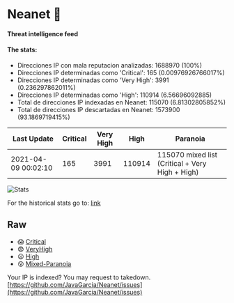 # Neanet :hocho:
#### Threat intelligence feed
#### The stats:

- Direcciones IP con mala reputacion analizadas: 1688970 (100%)
- Direcciones IP determinadas como 'Critical':  165 (0.00976926766017%)
- Direcciones IP determinadas como 'Very High':  3991 (0.236297862011%)
- Direcciones IP determinadas como 'High':  110914 (6.56696092885)
- Total de direcciones IP indexadas en Neanet:  115070 (6.81302805852%)
- Total de direcciones IP descartadas en Neanet:  1573900 (93.1869719415%)

| Last Update | Critical | Very High | High | Paranoia |
| --- | --- | --- | --- | --- |
| 2021-04-09 00:02:10 | 165 | 3991 | 110914 | 115070 mixed list (Critical + Very High + High)|

![Stats](https://docs.google.com/spreadsheets/d/e/2PACX-1vSnaNMIXVabIpDJjufMlzH7poXnshF3mgd8Is1g9ytUEzVsP5my4Trn8f-xkoLLQ38xpL3HtmUexLo6/pubchart?oid=501124687&format=image)

For the historical stats go to: [link](/stats.csv)
## Raw
- :scream: [Critical](https://raw.githubusercontent.com/JavaGarcia/Neanet/master/blacklists/neanet_critical.txt)
- :fearful: [VeryHigh](https://raw.githubusercontent.com/JavaGarcia/Neanet/master/blacklists/neanet_veryHigh.txtt)
- :frowning: [High](https://raw.githubusercontent.com/JavaGarcia/Neanet/master/blacklists/neanet_high.txt)
- :dizzy_face: [Mixed-Paranoia](https://raw.githubusercontent.com/JavaGarcia/Neanet/master/blacklists/neanet_all.txt)


Your IP is indexed? You may request to takedown. [https://github.com/JavaGarcia/Neanet/issues](https://github.com/JavaGarcia/Neanet/issues)















































































































































































































































































































































































































































































































































































































































































































































































































































































































































































































































































































































































































































































































































































































































































































































































































































































































































































































































































































































































































































































































































































































































































































































































































































































































































































































































































































































































































































































































































































































































































































































































































































































































































































































































































































































































































































































































































































































































































































































































































































































































































































































































































































































































































































































































































































































































































































































































































































































































































































































































































































































































































































































































































































































































































































































































































































































